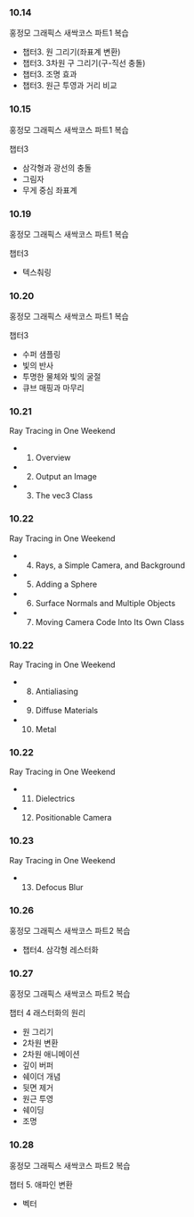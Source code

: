 ### 10.14

홍정모 그래픽스 새싹코스 파트1 복습

- 챕터3. 원 그리기(좌표계 변환)
- 챕터3. 3차원 구 그리기(구-직선 충돌)
- 챕터3. 조명 효과
- 챕터3. 원근 투영과 거리 비교

### 10.15

홍정모 그래픽스 새싹코스 파트1 복습

챕터3

- 삼각형과 광선의 충돌
- 그림자
- 무게 중심 좌표계

### 10.19

홍정모 그래픽스 새싹코스 파트1 복습

챕터3

- 텍스춰링

### 10.20

홍정모 그래픽스 새싹코스 파트1 복습

챕터3

- 수퍼 샘플링
- 빛의 반사
- 투명한 물체와 빛의 굴절
- 큐브 매핑과 마무리

### 10.21

Ray Tracing in One Weekend

- 1. Overview
- 2. Output an Image
- 3. The vec3 Class

### 10.22

Ray Tracing in One Weekend

- 4. Rays, a Simple Camera, and Background
- 5. Adding a Sphere
- 6. Surface Normals and Multiple Objects
- 7. Moving Camera Code Into Its Own Class

### 10.22

Ray Tracing in One Weekend

- 8. Antialiasing
- 9. Diffuse Materials
- 10. Metal

### 10.22

Ray Tracing in One Weekend

- 11. Dielectrics
- 12. Positionable Camera

### 10.23

Ray Tracing in One Weekend

- 13. Defocus Blur

### 10.26

홍정모 그래픽스 새싹코스 파트2 복습

- 챕터4. 삼각형 레스터화

### 10.27

홍정모 그래픽스 새싹코스 파트2 복습

챕터 4 래스터화의 원리
- 원 그리기
- 2차원 변환
- 2차원 애니메이션
- 깊이 버퍼
- 쉐이더 개념
- 뒷면 제거
- 원근 투영
- 쉐이딩
- 조명

### 10.28

홍정모 그래픽스 새싹코스 파트2 복습

챕터 5. 애파인 변환

- 벡터